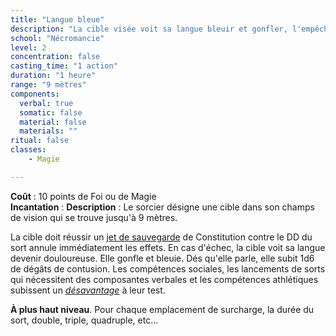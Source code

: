 ```yaml
---
title: "Langue bleue"
description: "La cible visée voit sa langue bleuir et gonfler, l'empêchant de parler"
school: "Nécromancie"
level: 2
concentration: false
casting_time: "1 action"
duration: "1 heure"
range: "9 mètres"
components:
  verbal: true
  somatic: false
  material: false
  materials: ""
ritual: false
classes:
    - Magie

---
```

**Coût** : 10 points de Foi ou de Magie  
**Incantation** : 
**Description** : Le sorcier désigne une cible dans son champs de vision qui se trouve jusqu'à 9 mètres.  

La cible doit réussir un [jet de sauvegarde](/utiliser-les-caracteristiques/#jets-de-sauvegarde) de Constitution contre le DD du sort annule immédiatement les effets. En cas d'échec, la cible voit sa langue devenir douloureuse. Elle gonfle et bleuie. Dés qu'elle parle, elle subit 1d6 de dégâts de contusion. Les compétences sociales, les lancements de sorts qui nécessitent des composantes verbales et les compétences athlétiques subissent un [_désavantage_](/utiliser-les-caracteristiques/#avantage-et-desavantage) à leur test.

**À plus haut niveau**. Pour chaque emplacement de surcharge, la durée du sort, double, triple, quadruple, etc...  
